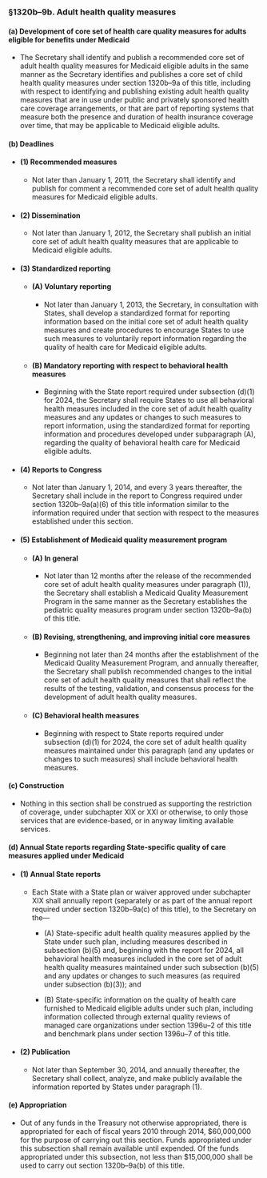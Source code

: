 ### §1320b–9b. Adult health quality measures
#### (a) Development of core set of health care quality measures for adults eligible for benefits under Medicaid
* The Secretary shall identify and publish a recommended core set of adult health quality measures for Medicaid eligible adults in the same manner as the Secretary identifies and publishes a core set of child health quality measures under section 1320b–9a of this title, including with respect to identifying and publishing existing adult health quality measures that are in use under public and privately sponsored health care coverage arrangements, or that are part of reporting systems that measure both the presence and duration of health insurance coverage over time, that may be applicable to Medicaid eligible adults.

#### (b) Deadlines
* #### (1) Recommended measures
  * Not later than January 1, 2011, the Secretary shall identify and publish for comment a recommended core set of adult health quality measures for Medicaid eligible adults.

* #### (2) Dissemination
  * Not later than January 1, 2012, the Secretary shall publish an initial core set of adult health quality measures that are applicable to Medicaid eligible adults.

* #### (3) Standardized reporting
  * #### (A) Voluntary reporting
    * Not later than January 1, 2013, the Secretary, in consultation with States, shall develop a standardized format for reporting information based on the initial core set of adult health quality measures and create procedures to encourage States to use such measures to voluntarily report information regarding the quality of health care for Medicaid eligible adults.

  * #### (B) Mandatory reporting with respect to behavioral health measures
    * Beginning with the State report required under subsection (d)(1) for 2024, the Secretary shall require States to use all behavioral health measures included in the core set of adult health quality measures and any updates or changes to such measures to report information, using the standardized format for reporting information and procedures developed under subparagraph (A), regarding the quality of behavioral health care for Medicaid eligible adults.

* #### (4) Reports to Congress
  * Not later than January 1, 2014, and every 3 years thereafter, the Secretary shall include in the report to Congress required under section 1320b–9a(a)(6) of this title information similar to the information required under that section with respect to the measures established under this section.

* #### (5) Establishment of Medicaid quality measurement program
  * #### (A) In general
    * Not later than 12 months after the release of the recommended core set of adult health quality measures under paragraph (1)), the Secretary shall establish a Medicaid Quality Measurement Program in the same manner as the Secretary establishes the pediatric quality measures program under section 1320b–9a(b) of this title.

  * #### (B) Revising, strengthening, and improving initial core measures
    * Beginning not later than 24 months after the establishment of the Medicaid Quality Measurement Program, and annually thereafter, the Secretary shall publish recommended changes to the initial core set of adult health quality measures that shall reflect the results of the testing, validation, and consensus process for the development of adult health quality measures.

  * #### (C) Behavioral health measures
    * Beginning with respect to State reports required under subsection (d)(1) for 2024, the core set of adult health quality measures maintained under this paragraph (and any updates or changes to such measures) shall include behavioral health measures.

#### (c) Construction
* Nothing in this section shall be construed as supporting the restriction of coverage, under subchapter XIX or XXI or otherwise, to only those services that are evidence-based, or in anyway limiting available services.

#### (d) Annual State reports regarding State-specific quality of care measures applied under Medicaid
* #### (1) Annual State reports
  * Each State with a State plan or waiver approved under subchapter XIX shall annually report (separately or as part of the annual report required under section 1320b–9a(c) of this title), to the Secretary on the—

    * (A) State-specific adult health quality measures applied by the State under such plan, including measures described in subsection (b)(5) and, beginning with the report for 2024, all behavioral health measures included in the core set of adult health quality measures maintained under such subsection (b)(5) and any updates or changes to such measures (as required under subsection (b)(3)); and

    * (B) State-specific information on the quality of health care furnished to Medicaid eligible adults under such plan, including information collected through external quality reviews of managed care organizations under section 1396u–2 of this title and benchmark plans under section 1396u–7 of this title.

* #### (2) Publication
  * Not later than September 30, 2014, and annually thereafter, the Secretary shall collect, analyze, and make publicly available the information reported by States under paragraph (1).

#### (e) Appropriation
* Out of any funds in the Treasury not otherwise appropriated, there is appropriated for each of fiscal years 2010 through 2014, $60,000,000 for the purpose of carrying out this section. Funds appropriated under this subsection shall remain available until expended. Of the funds appropriated under this subsection, not less than $15,000,000 shall be used to carry out section 1320b–9a(b) of this title.